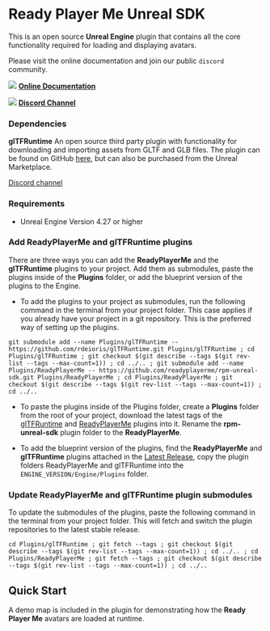 # Ready Player Me Unreal SDK

This is an open source **Unreal Engine** plugin that contains all the core functionality required for loading and displaying avatars.

Please visit the online documentation and join our public `discord` community.

![](https://i.imgur.com/zGamwPM.png) **[Online Documentation]( https://docs.readyplayer.me/ready-player-me/integration-guides/unreal-sdk )**

![](https://i.imgur.com/FgbNsPN.png) **[Discord Channel]( https://discord.gg/9veRUu2 )**


### Dependencies

**glTFRuntime** An open source third party plugin with functionality for downloading and importing assets from GLTF and GLB files.
The plugin can be found on GitHub [here](https://github.com/rdeioris/glTFRuntime), but can also be purchased from the Unreal Marketplace.

[Discord channel](https://discord.gg/DzS7MHy)

### Requirements

- Unreal Engine Version 4.27 or higher


### Add ReadyPlayerMe and glTFRuntime plugins

There are three ways you can add the **ReadyPlayerMe** and the **glTFRuntime** plugins to your project. Add them as submodules, paste the plugins inside of the **Plugins** folder, or add the blueprint version of the plugins to the Engine.

- To add the plugins to your project as submodules, run the following command in the terminal from your project folder. This case applies if you already have your project in a git repository. This is the preferred way of setting up the plugins.

```
git submodule add --name Plugins/glTFRuntime -- https://github.com/rdeioris/glTFRuntime.git Plugins/glTFRuntime ; cd Plugins/glTFRuntime ; git checkout $(git describe --tags $(git rev-list --tags --max-count=1)) ; cd ../.. ; git submodule add --name Plugins/ReadyPlayerMe -- https://github.com/readyplayerme/rpm-unreal-sdk.git Plugins/ReadyPlayerMe ; cd Plugins/ReadyPlayerMe ; git checkout $(git describe --tags $(git rev-list --tags --max-count=1)) ; cd ../..
```

- To paste the plugins inside of the Plugins folder, create a **Plugins** folder from the root of your project, download the latest tags of the [glTFRuntime](https://github.com/rdeioris/glTFRuntime.git) and [ReadyPlayerMe](https://github.com/readyplayerme/rpm-unreal-sdk.git) plugins into it. Rename the **rpm-unreal-sdk** plugin folder to the **ReadyPlayerMe**.

- To add the blueprint version of the plugins, find the **ReadyPlayerMe** and **glTFRuntime** plugins attached in the [Latest Release](https://github.com/readyplayerme/rpm-unreal-sdk/releases/latest), copy the plugin folders ReadyPlayerMe and glTFRuntime into the `ENGINE_VERSION/Engine/Plugins` folder.

### Update ReadyPlayerMe and glTFRuntime plugin submodules

To update the submodules of the plugins, paste the following command in the terminal from your project folder. This will fetch and switch the plugin repositories to the latest stable release.

```
cd Plugins/glTFRuntime ; git fetch --tags ; git checkout $(git describe --tags $(git rev-list --tags --max-count=1)) ; cd ../.. ; cd Plugins/ReadyPlayerMe ; git fetch --tags ; git checkout $(git describe --tags $(git rev-list --tags --max-count=1)) ; cd ../..
```

## Quick Start

A demo map is included in the plugin for demonstrating how the **Ready Player Me** avatars are loaded at runtime.
